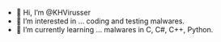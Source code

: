 - 👋 Hi, I’m @KHVirusser
- 👀 I’m interested in ... coding and testing malwares.
- 🌱 I’m currently learning ... malwares in C, C#, C++, Python.


<!---
KHVirusser/KHVirusser is a ✨ special ✨ repository because its `README.md` (this file) appears on your GitHub profile.
--->
